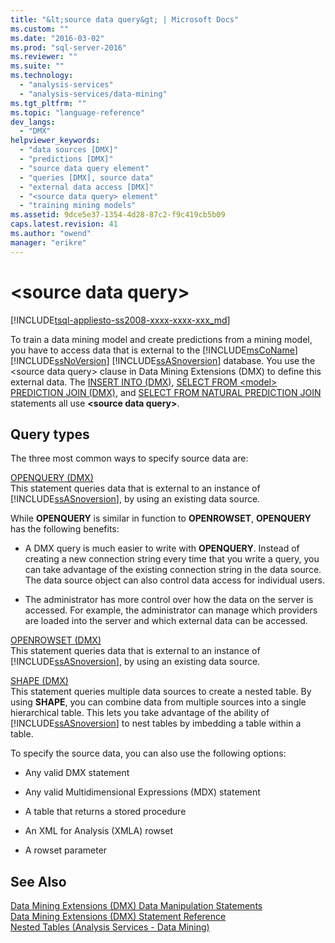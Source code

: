 ```yaml
---
title: "&lt;source data query&gt; | Microsoft Docs"
ms.custom: ""
ms.date: "2016-03-02"
ms.prod: "sql-server-2016"
ms.reviewer: ""
ms.suite: ""
ms.technology: 
  - "analysis-services"
  - "analysis-services/data-mining"
ms.tgt_pltfrm: ""
ms.topic: "language-reference"
dev_langs: 
  - "DMX"
helpviewer_keywords: 
  - "data sources [DMX]"
  - "predictions [DMX]"
  - "source data query element"
  - "queries [DMX], source data"
  - "external data access [DMX]"
  - "<source data query> element"
  - "training mining models"
ms.assetid: 9dce5e37-1354-4d28-87c2-f9c419cb5b09
caps.latest.revision: 41
ms.author: "owend"
manager: "erikre"
---
```

# &lt;source data query&gt;
[!INCLUDE[tsql-appliesto-ss2008-xxxx-xxxx-xxx_md](../database-engine/configure/windows/includes/tsql-appliesto-ss2008-xxxx-xxxx-xxx-md.md)]

  To train a data mining model and create predictions from a mining model, you have to access data that is external to the [!INCLUDE[msCoName](../advanced-analytics/r-services/tutorials/includes/msconame-md.md)] [!INCLUDE[ssNoVersion](../advanced-analytics/r-services/includes/ssnoversion-md.md)] [!INCLUDE[ssASnoversion](../analysis-services/includes/ssasnoversion-md.md)] database. You use the \<source data query> clause in Data Mining Extensions (DMX) to define this external data. The [INSERT INTO &#40;DMX&#41;](../dmx/insert-into-dmx.md), [SELECT FROM &#60;model&#62; PREDICTION JOIN &#40;DMX&#41;](../dmx/select-from-model-prediction-join-dmx.md), and [SELECT FROM NATURAL PREDICTION JOIN](../dmx/select-from-model-prediction-join-dmx.md) statements all use **\<source data query>**.  
  
## Query types  
 The three most common ways to specify source data are:  
  
 [OPENQUERY &#40;DMX&#41;](../Topic/OPENQUERY%20\(DMX\).md)  
 This statement queries data that is external to an instance of [!INCLUDE[ssASnoversion](../analysis-services/includes/ssasnoversion-md.md)], by using an existing data source.  
  
 While **OPENQUERY** is similar in function to **OPENROWSET**, **OPENQUERY** has the following benefits:  
  
-   A DMX query is much easier to write with **OPENQUERY**. Instead of creating a new connection string every time that you write a query, you can take advantage of the existing connection string in the data source. The data source object can also control data access for individual users.  
  
-   The administrator has more control over how the data on the server is accessed. For example, the administrator can manage which providers are loaded into the server and which external data can be accessed.  
  
 [OPENROWSET &#40;DMX&#41;](../Topic/OPENROWSET%20\(DMX\).md)  
 This statement queries data that is external to an instance of [!INCLUDE[ssASnoversion](../analysis-services/includes/ssasnoversion-md.md)], by using an existing data source.  
  
 [SHAPE &#40;DMX&#41;](../Topic/SHAPE%20\(DMX\).md)  
 This statement queries multiple data sources to create a nested table. By using **SHAPE**, you can combine data from multiple sources into a single hierarchical table. This lets you take advantage of the ability of [!INCLUDE[ssASnoversion](../analysis-services/includes/ssasnoversion-md.md)] to nest tables by imbedding a table within a table.  
  
 To specify the source data, you can also use the following options:  
  
-   Any valid DMX statement  
  
-   Any valid Multidimensional Expressions (MDX) statement  
  
-   A table that returns a stored procedure  
  
-   An XML for Analysis (XMLA) rowset  
  
-   A rowset parameter  
  
## See Also  
 [Data Mining Extensions &#40;DMX&#41; Data Manipulation Statements](../Topic/Data%20Mining%20Extensions%20\(DMX\)%20Data%20Manipulation%20Statements.md)   
 [Data Mining Extensions &#40;DMX&#41; Statement Reference](../Topic/Data%20Mining%20Extensions%20\(DMX\)%20Statement%20Reference.md)   
 [Nested Tables &#40;Analysis Services - Data Mining&#41;](../analysis-services/data-mining/nested-tables-analysis-services-data-mining.md)  
  
  